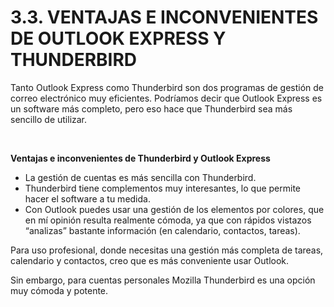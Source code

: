 
# 3.3. VENTAJAS E INCONVENIENTES DE OUTLOOK EXPRESS Y THUNDERBIRD

Tanto Outlook Express como Thunderbird son dos programas de gestión de correo electrónico muy eficientes. Podríamos decir que Outlook Express es un software más completo, pero eso hace que Thunderbird sea más sencillo de utilizar.

 

**Ventajas e inconvenientes de Thunderbird y Outlook Express**

- La gestión de cuentas es más sencilla con Thunderbird.
- Thunderbird tiene complementos muy interesantes, lo que permite hacer el software a tu medida.
- Con Outlook puedes usar una gestión de los elementos por colores, que en mí opinión resulta realmente cómoda, ya que con rápidos vistazos “analizas” bastante información (en calendario, contactos, tareas).

Para uso profesional, donde necesitas una gestión más completa de tareas, calendario y contactos, creo que es más conveniente usar Outlook. 

Sin embargo, para cuentas personales Mozilla Thunderbird es una opción muy cómoda y potente.

 

 

 

 

